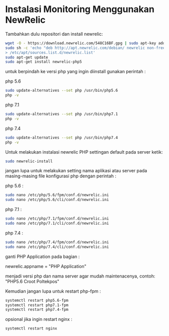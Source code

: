 # Instalasi Monitoring Menggunakan NewRelic
Tambahkan dulu repositori dan install newrelic:

```sh
wget -O - https://download.newrelic.com/548C16BF.gpg | sudo apt-key add -
sudo sh -c 'echo "deb http://apt.newrelic.com/debian/ newrelic non-free" \
> /etc/apt/sources.list.d/newrelic.list'
sudo apt-get update
sudo apt-get install newrelic-php5
```


untuk berpindah ke versi php yang ingin diinstall gunakan perintah : 

php 5.6

```sh
sudo update-alternatives --set php /usr/bin/php5.6
php -v
```

php 7.1 

```sh
sudo update-alternatives --set php /usr/bin/php7.1
php -v
```

php 7.4 

```sh
sudo update-alternatives --set php /usr/bin/php7.4
php -v
```

Untuk melakukan instalasi newrelic PHP settingan default pada server ketik:

```sh
sudo newrelic-install
```

jangan lupa untuk melakukan setting nama aplikasi atau server pada masing-masing file konfigurasi php dengan perintah :

php 5.6 :

```sh
sudo nano /etc/php/5.6/fpm/conf.d/newrelic.ini
sudo nano /etc/php/5.6/cli/conf.d/newrelic.ini
```

php 7.1 :

```sh
sudo nano /etc/php/7.1/fpm/conf.d/newrelic.ini
sudo nano /etc/php/7.1/cli/conf.d/newrelic.ini
```

php 7.4 : 

```sh
sudo nano /etc/php/7.4/fpm/conf.d/newrelic.ini
sudo nano /etc/php/7.4/cli/conf.d/newrelic.ini
```

ganti PHP Application pada bagian :

newrelic.appname = "PHP Application" 

menjadi versi php dan nama server agar mudah maintenacenya, contoh: "PHP5.6 Croot Poltekpos"

Kemudian jangan lupa untuk restart php-fpm :

```sh
systemctl restart php5.6-fpm
systemctl restart php7.1-fpm
systemctl restart php7.4-fpm
```

opsional jika ingin restart nginx :

```sh
systemctl restart nginx
```

